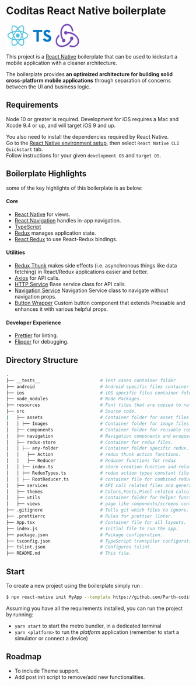 # Coditas React Native boilerplate

[![React Native](./.github/react.png)](https://github.com/facebook/react-native)
[![TypeScript](./.github/typescript.png)](https://www.typescriptlang.org/)
[![Redux](./.github/redux.png)](https://github.com/reactjs/redux)

This project is a [React Native](https://facebook.github.io/react-native/) boilerplate that can be used to kickstart a mobile application with a cleaner architecture.

The boilerplate provides **an optimized architecture for building solid cross-platform mobile applications** through separation of concerns between the UI and business logic.

## Requirements

Node 10 or greater is required. Development for iOS requires a Mac and Xcode 9.4 or up, and will target iOS 9 and up.

You also need to install the dependencies required by React Native.  
Go to the [React Native environment setup](https://reactnative.dev/docs/environment-setup), then select `React Native CLI Quickstart` tab.  
Follow instructions for your given `development OS` and `target OS`.

## Boilerplate Highlights

some of the key highlights of this boilerplate is as below:

#### Core

- [React Native](https://github.com/facebook/react-nativee) for views.
- [React Navigation](https://github.com/react-navigation/react-navigation) handles in-app navigation.
- [TypeScript](https://www.typescriptlang.org/)
- [Redux](https://github.com/reactjs/redux) manages application state.
- [React Redux](https://github.com/reactjs/react-redux) to use React-Redux bindings.

#### Utilities

- [Redux Thunk](https://github.com/reduxjs/redux-thunk) makes side effects (i.e. asynchronous things like data fetching) in React/Redux applications easier and better.
- [Axios](https://github.com/axios/axios) for API calls.
- [HTTP Service](https://github.com/Parth-coditas/react-native-boilerplate/blob/main/template/src/services/HttpService.ts) Base service class for API calls.
- [Navigation Service](https://github.com/Parth-coditas/react-native-boilerplate/blob/main/template/src/services/NavigationService.ts) Navigation Service class to navigate without navigation props.
- [Button Wrapper](https://github.com/Parth-coditas/react-native-boilerplate/blob/main/template/src/components/Button/Button.tsx) Custom button component that extends Pressable and enhances it with various helpful props.

#### Developer Experience

- [Prettier](https://prettier.io/) for linting.
- [Flipper](https://fbflipper.com/) for debugging.

## Directory Structure

```bash
.
├── __tests__                       # Test cases container folder
├── android                         # Android specific files container folder
├── ios                             # iOS specific files container folder
├── node_modules                    # Node Packages.
├── resources                       # Font files that are copied to native folder when building.
├── src                             # Source code.
|   ├── assets                      # Container folder for asset files.
│   │ ├── Images                    # Container folder for image files.
│   ├── components                  # Container folder for reusable components through out the app.
│   ├── navigation                  # Navigation components and wrappers.
│   ├── redux-store                 # Container for redux files.
│   │ ├── any-folder                # Container folder specific redux.
│   │   ├── Action                  # redux thunk action functions.
│   │   ├── Reducer                 # Reducer functions for redux
│   │ ├── index.ts                  # store creation function and related files
│   │ ├── ReduxTypes.ts             # redux action types constant file
│   │ ├── RootReducer.ts            # container file for combined reducers
│   ├── services                    # API call related files and general services related files.
│   ├── themes                      # Colors,Fonts,Pixel related calculations and constants.
│   ├── utils                       # Container folder for helper functions.
│   ├── views                       # page like components/screens containers .
├── .gitignore                      # Tells git which files to ignore.
├── .prettierrc                     # Rules for prettier linter.
├── App.tsx                         # Container file for all layouts.
├── index.js                        # Initial file to run the app.
├── package.json                    # Package configuration.
├── tsconfig.json                   # TypeScript transpiler configuration.
├── tslint.json                     # Configures tslint.
├── README.md                       # This file.

```

## Start

To create a new project using the boilerplate simply run :

```bash
$ npx react-native init MyApp --template https://github.com/Parth-coditas/react-native-boilerplate
```

Assuming you have all the requirements installed, you can run the project by running:

- `yarn start` to start the metro bundler, in a dedicated terminal
- `yarn <platform>` to run the _platform_ application (remember to start a simulator or connect a device)

## Roadmap

- To include Theme support.
- Add post init script to remove/add new functionalities.
